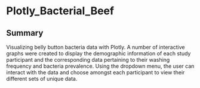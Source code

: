 # Plotly_Bacterial_Beef

## Summary
Visualizing belly button bacteria data with Plotly. A number of interactive graphs were created to display the demographic information of each study participant and the corresponding data pertaining to their washing frequency and bacteria prevalence. Using the dropdown menu, the user can interact with the data and choose amongst each participant to view their different sets of unique data.

